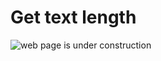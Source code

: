 # Get text length

![web page is under construction](https://docimages.blob.core.chinacloudapi.cn/images/commingsoon20210514.jpg)

